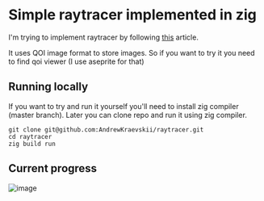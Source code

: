 # Simple raytracer implemented in zig

I'm trying to implement raytracer by following [this](https://matklad.github.io/2022/12/31/raytracer-construction-kit.html) article.

It uses QOI image format to store images. So if you want to try it you need to find qoi viewer (I use aseprite for that)

## Running locally 

If you want to try and run it yourself you'll need to install zig compiler (master branch).
Later you can clone repo and run it using zig compiler.
```nushell
git clone git@github.com:AndrewKraevskii/raytracer.git
cd raytracer
zig build run
```

## Current progress
![image](https://github.com/AndrewKraevskii/raytracer/assets/75577902/032f142f-b6a4-4344-b229-8a67deea6478)
